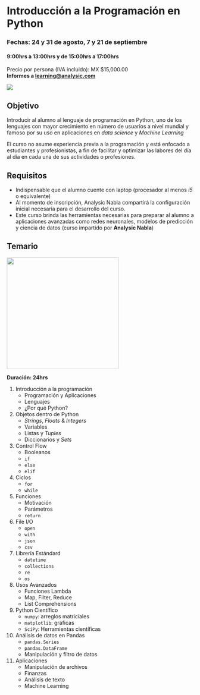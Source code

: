 # Introducción a la Programación en Python
### Fechas: 24 y 31 de agosto, 7 y 21 de septiembre
#### 9:00hrs a 13:00hrs y de 15:00hrs a 17:00hrs
Precio por persona (IVA incluido): MX $15,000.00  
**Informes a learning@analysic.com**

![](https://avatars0.githubusercontent.com/u/40369113?s=400&u=c967732f5ac2ebb5ba45840ed884c34c8cbbb3df&v=4)


## Objetivo
Introducir al alumno al lenguaje de programación en Python, uno de los lenguajes con mayor crecimiento en número de usuarios a nivel mundial y famoso por su uso en aplicaciones en *data science* y *Machine Learning*

El curso no asume experiencia previa a la programación y está enfocado a estudiantes y profesionistas, a fin de facilitar y optimizar las labores del día al día en cada una de sus actividades o profesiones.

## Requisitos
* Indispensable que el alumno cuente con laptop (procesador al menos *i5* o equivalente)
* Al momento de inscripción, Analysic Nabla compartirá la configuración inicial necesaria para el desarrollo del curso.
* Este curso brinda las herramientas necesarias para preparar al alumno a aplicaciones avanzadas como redes neuronales, modelos de predicción y ciencia de datos (curso impartido por **Analysic Nabla**)

## Temario 
<img width="300" src="https://www.python.org/static/community_logos/python-logo-master-v3-TM-flattened.png"/>

**Duración: 24hrs**

1. Introducción a la programación
    * Programación y Aplicaciones
    * Lenguajes
    * ¿Por qué Python?
2. Objetos dentro de Python
    * *Strings*, *Floats* & *Integers*
    * Variables
    * Listas y *Tuples*
    * Diccionarios y *Sets*
3. Control Flow
    * Booleanos
    * `if`
    * `else`
    * `elif`
4. Ciclos
    * `for`
    * `while`
5. Funciones
    * Motivación
    * Parámetros
    * `return`
6. File I/O
    * `open`
    * `with`
    * `json`
    * `csv`
7. Librería Estándard
    * `datetime`
    * `collections`
    * `re`
    * `os`
8. Usos Avanzados
    * Funciones Lambda
    * Map, Filter, Reduce
    * List Comprehensions
9. Python Científico
    * `numpy`: arreglos matriciales
    * `matplotlib`: gráficas
    * `SciPy`: Herramientas científicas
10. Análisis de datos en Pandas
    * `pandas.Series`
    * `pandas.DataFrame`
    * Manipulación y filtro de datos
11. Aplicaciones
    * Manipulación de archivos
    * Finanzas
    * Análisis de texto
    * Machine Learning
